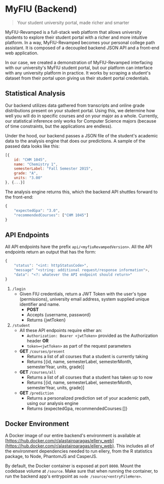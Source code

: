 # MyFIU (Backend)
> Your student university portal, made richer and smarter

MyFIU-Revamped is a full-stack web platform that allows university students to explore their student portal with a richer and more intuitive platform. In a way, MyFIU-Revamped becomes your personal college path assistant. It is composed of a decoupled backend JSON API and a front-end web application.

In our case, we created a demonstration of MyFIU-Revamped interfacing with our university's MyFIU student portal, but our platform can interface with any university platform in practice. It works by scraping a student's dataset from their portal upon giving us their student portal credentials.

## Statistical Analysis
Our backend utilizes data gathered from transcripts and online grade distributions present on your student portal. Using this, we determine how well you will do in specific courses and on your major as a whole. Currently, our statistical inference only works for Computer Science majors (because of time constraints, but the applications are endless).

Under the hood, our backend passes a JSON file of the student's academic data to the analysis engine that does our predictions. A sample of the passed data looks like this:
```javascript
[{
    id: "CHM 1045",
    name: "Chemistry 1",
    semesterLabel: "Fall Semester 2015",
    grade: "A",
    units: "3.00"
}, {...}]

```

The analysis engine returns this, which the backend API shuttles forward to the front-end:
```javascript
{
    "expectedGpa": "3.0", 
    "recommendedCourses": ["CHM 1045"]
}
```

## API Endpoints
All API endpoints have the prefix `api/<myfiuRevampedVersion>`. All the API endpoints return an output that has the form:

```javascript
{
    "status": "<int: httpStatusCode>",
    "message" "<string: additional request/response information">,
    "data": "<?: whatever the API endpoint should return>"
}
```

1. `/login`
    * Given FIU credentials, return a JWT Token with the user's type (permissions), university email address, system supplied unique identifier and name.
        * **POST**
        * Accepts {username, password}
        * Returns {jwtToken}
2. `/student`
    * All these API endpoints require either an: 
        * `Authorization: Bearer <jwtToken>` provided as the Authorization header **OR** 
        * `token=<jwtToken>` as part of the request parameters
    * **GET** `/courses/present`
        * Returns a list of all courses that a student is currently taking
        * Returns [{id, name, semesterLabel, semesterMonth, semesterYear, units, grade}]
    * **GET** `/courses/all`
        * Returns a list of all courses that a student has taken up to now
        * Returns [{id, name, semesterLabel, semesterMonth, semesterYear, units, grade}]
    * **GET** `/prediction`
        * Returns a personalized prediction set of your academic path, using our analysis engine
        * Returns {expectedGpa, recommendedCourses:[]}

## Docker Environment
A Docker image of our entire backend's environment is available at [https://hub.docker.com/r/alastairparagas/ellery_web](https://hub.docker.com/r/alastairparagas/ellery_web). This includes all of the environment dependencies needed to run ellery, from the R statistics package, to Node, PhantomJS and CasperJS.

By default, the Docker container is exposed at port `8000`. Mount the codebase volume at `/source`. Make sure that when running the container, to run the backend app's entrypoint as `node /source/<entryFileHere>`.
